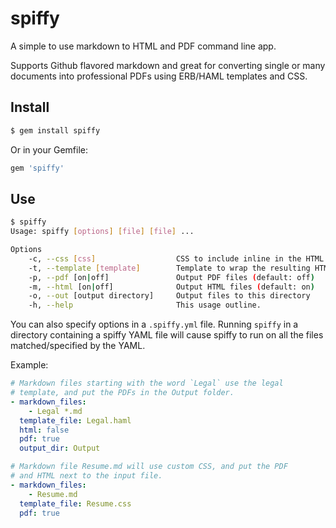 # spiffy
A simple to use markdown to HTML and PDF command line app.

Supports Github flavored markdown and great for converting single or many documents into professional PDFs using ERB/HAML templates and CSS.

## Install

```bash
$ gem install spiffy
```

Or in your Gemfile:
```bash
gem 'spiffy'
```

## Use

```bash
$ spiffy
Usage: spiffy [options] [file] [file] ...

Options
    -c, --css [css]                  CSS to include inline in the HTML file output
    -t, --template [template]        Template to wrap the resulting HTML
    -p, --pdf [on|off]               Output PDF files (default: off)
    -m, --html [on|off]              Output HTML files (default: on)
    -o, --out [output directory]     Output files to this directory
    -h, --help                       This usage outline.
```

You can also specify options in a `.spiffy.yml` file. Running `spiffy` in a directory containing a spiffy YAML file will cause spiffy to run on all the files matched/specified by the YAML.

Example:

```yaml
# Markdown files starting with the word `Legal` use the legal
# template, and put the PDFs in the Output folder.
- markdown_files:
    - Legal *.md
  template_file: Legal.haml
  html: false
  pdf: true
  output_dir: Output

# Markdown file Resume.md will use custom CSS, and put the PDF
# and HTML next to the input file.
- markdown_files:
    - Resume.md
  template_file: Resume.css
  pdf: true
```
